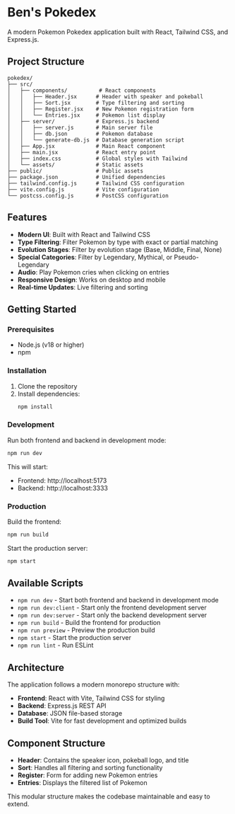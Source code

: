 # Ben's Pokedex

A modern Pokemon Pokedex application built with React, Tailwind CSS, and Express.js.

## Project Structure

```
pokedex/
├── src/
│   ├── components/          # React components
│   │   ├── Header.jsx      # Header with speaker and pokeball
│   │   ├── Sort.jsx        # Type filtering and sorting
│   │   ├── Register.jsx    # New Pokemon registration form
│   │   └── Entries.jsx     # Pokemon list display
│   ├── server/             # Express.js backend
│   │   ├── server.js       # Main server file
│   │   ├── db.json         # Pokemon database
│   │   └── generate-db.js  # Database generation script
│   ├── App.jsx             # Main React component
│   ├── main.jsx            # React entry point
│   ├── index.css           # Global styles with Tailwind
│   └── assets/             # Static assets
├── public/                 # Public assets
├── package.json            # Unified dependencies
├── tailwind.config.js      # Tailwind CSS configuration
├── vite.config.js          # Vite configuration
└── postcss.config.js       # PostCSS configuration
```

## Features

- **Modern UI**: Built with React and Tailwind CSS
- **Type Filtering**: Filter Pokemon by type with exact or partial matching
- **Evolution Stages**: Filter by evolution stage (Base, Middle, Final, None)
- **Special Categories**: Filter by Legendary, Mythical, or Pseudo-Legendary
- **Audio**: Play Pokemon cries when clicking on entries
- **Responsive Design**: Works on desktop and mobile
- **Real-time Updates**: Live filtering and sorting

## Getting Started

### Prerequisites

- Node.js (v18 or higher)
- npm

### Installation

1. Clone the repository
2. Install dependencies:
   ```bash
   npm install
   ```

### Development

Run both frontend and backend in development mode:

```bash
npm run dev
```

This will start:

- Frontend: http://localhost:5173
- Backend: http://localhost:3333

### Production

Build the frontend:

```bash
npm run build
```

Start the production server:

```bash
npm start
```

## Available Scripts

- `npm run dev` - Start both frontend and backend in development mode
- `npm run dev:client` - Start only the frontend development server
- `npm run dev:server` - Start only the backend development server
- `npm run build` - Build the frontend for production
- `npm run preview` - Preview the production build
- `npm start` - Start the production server
- `npm run lint` - Run ESLint

## Architecture

The application follows a modern monorepo structure with:

- **Frontend**: React with Vite, Tailwind CSS for styling
- **Backend**: Express.js REST API
- **Database**: JSON file-based storage
- **Build Tool**: Vite for fast development and optimized builds

## Component Structure

- **Header**: Contains the speaker icon, pokeball logo, and title
- **Sort**: Handles all filtering and sorting functionality
- **Register**: Form for adding new Pokemon entries
- **Entries**: Displays the filtered list of Pokemon

This modular structure makes the codebase maintainable and easy to extend.
